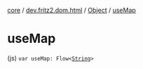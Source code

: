 [core](../../index.md) / [dev.fritz2.dom.html](../index.md) / [Object](index.md) / [useMap](./use-map.md)

# useMap

(js) `var useMap: Flow<`[`String`](https://kotlinlang.org/api/latest/jvm/stdlib/kotlin/-string/index.html)`>`